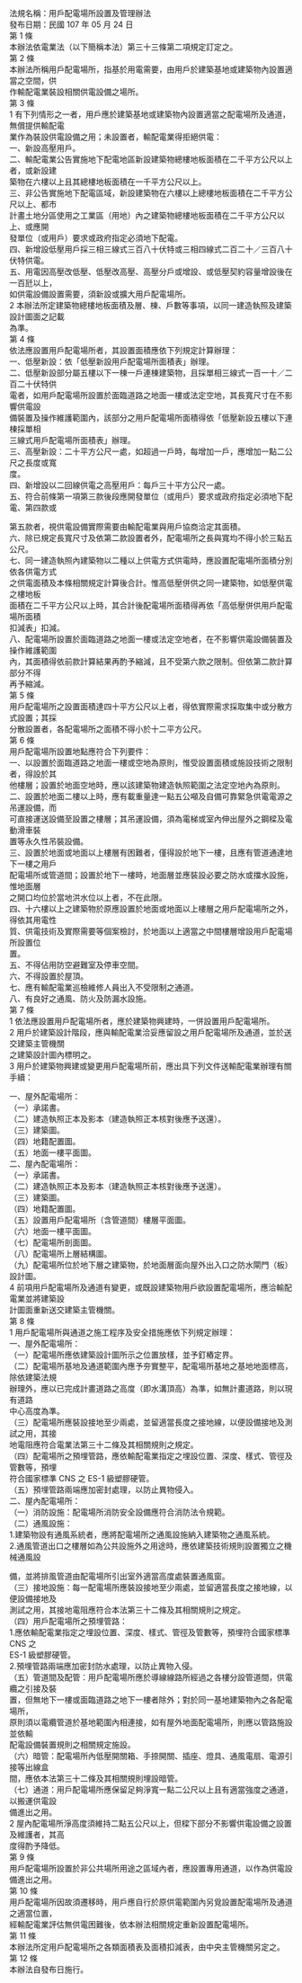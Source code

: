 法規名稱：用戶配電場所設置及管理辦法  
發布日期：民國 107 年 05 月 24 日  
第 1 條  
本辦法依電業法（以下簡稱本法）第三十三條第二項規定訂定之。  
第 2 條  
本辦法所稱用戶配電場所，指基於用電需要，由用戶於建築基地或建築物內設置適當之空間，供  
作輸配電業裝設相關供電設備之場所。  
第 3 條  
1 有下列情形之一者，用戶應於建築基地或建築物內設置適當之配電場所及通道，無償提供輸配電  
業作為裝設供電設備之用；未設置者，輸配電業得拒絕供電：  
一、新設高壓用戶。  
二、輸配電業公告實施地下配電地區新設建築物總樓地板面積在二千平方公尺以上者，或新設建  
築物在六樓以上且其總樓地板面積在一千平方公尺以上。  
三、非公告實施地下配電區域，新設建築物在六樓以上總樓地板面積在二千平方公尺以上、都市  
計畫土地分區使用之工業區（用地）內之建築物總樓地板面積在二千平方公尺以上、或應開  
發單位（或用戶）要求或政府指定必須地下配電。  
四、新增設低壓用戶採三相三線式三百八十伏特或三相四線式二百二十／三百八十伏特供電。  
五、用電因高壓改低壓、低壓改高壓、高壓分戶或增設、或低壓契約容量增設後在一百瓩以上，  
如供電設備設置需要，須新設或擴大用戶配電場所。  
2 本辦法所定建築物總樓地板面積及層、棟、戶數等事項，以同一建造執照及建築設計圖面之記載  
為準。  
第 4 條  
依法應設置用戶配電場所者，其設置面積應依下列規定計算辦理：  
一、低壓新設：依「低壓新設用戶配電場所面積表」辦理。  
二、低壓新設部分屬五樓以下一棟一戶連棟建築物，且採單相三線式一百一十／二百二十伏特供  
電者，如用戶配電場所設置於面臨道路之地面一樓或法定空地，其長寬尺寸在不影響供電設  
備裝置及操作維護範圍內，該部分之用戶配電場所面積得依「低壓新設五樓以下連棟採單相  
三線式用戶配電場所面積表」辦理。  
三、高壓新設：二十平方公尺一處，如超過一戶時，每增加一戶，應增加一點二公尺之長度或寬  
度。  
四、新增設以二回線供電之高壓用戶：每戶三十平方公尺一處。  
五、符合前條第一項第三款後段應開發單位（或用戶）要求或政府指定必須地下配電、第四款或  


第五款者，視供電設備實際需要由輸配電業與用戶協商洽定其面積。  
六、除已規定長寬尺寸及依第二款設置者外，配電場所之長與寬均不得小於三點五公尺。  
七、同一建造執照內建築物以二種以上供電方式供電時，應設置配電場所面積分別依各供電方式  
之供電面積及本條相關規定計算後合計。惟高低壓併供之同一建築物，如低壓供電之樓地板  
面積在二千平方公尺以上時，其合計後配電場所面積得再依「高低壓併供用戶配電場所面積  
扣減表」扣減。  
八、配電場所設置於面臨道路之地面一樓或法定空地者，在不影響供電設備裝置及操作維護範圍  
內，其面積得依前款計算結果再酌予縮減，且不受第六款之限制。但依第二款計算部分不得  
再予縮減。  
第 5 條  
用戶配電場所之設置面積達四十平方公尺以上者，得依實際需求採取集中或分散方式設置；其採  
分散設置者，各配電場所之面積不得小於十二平方公尺。  
第 6 條  
用戶配電場所設置地點應符合下列要件：  
一、以設置於面臨道路之地面一樓或空地為原則，惟受設置面積或施設技術之限制者，得設於其  
他樓層；設置於地面空地時，應以該建築物建造執照範圍之法定空地內為原則。  
二、設置於地面二樓以上時，應有載重量達一點五公噸及自備可靠緊急供電電源之吊運設備，而  
可直接運送設備至設置之樓層；其吊運設備，須為電梯或室內伸出屋外之鋼樑及電動滑車裝  
置等永久性吊裝設備。  
三、設置於地面或地面以上樓層有困難者，僅得設於地下一樓，且應有管道通達地下一樓之用戶  
配電場所或管道間；設置於地下一樓時，地面層並應裝設必要之防水或擋水設施，惟地面層  
之開口均位於當地洪水位以上者，不在此限。  
四、十六樓以上之建築物於原應設置於地面或地面以上樓層之用戶配電場所之外，得依其用電性  
質、供電技術及實際需要等個案檢討，於地面以上適當之中間樓層增設用戶配電場所設置位  
置。  
五、不得佔用防空避難室及停車空間。  
六、不得設置於屋頂。  
七、應有輸配電業巡檢維修人員出入不受限制之通道。  
八、有良好之通風、防火及防漏水設施。  
第 7 條  
1 依法應設置用戶配電場所者，應於建築物興建時，一併設置用戶配電場所。  
2 用戶於建築設計階段，應與輸配電業洽妥應留設之用戶配電場所及通道，並於送交建築主管機關  
之建築設計圖內標明之。  
3 用戶於建築物興建或變更用戶配電場所前，應出具下列文件送輸配電業辦理有關手續：  


一、屋外配電場所：  
（一）承諾書。  
（二）建造執照正本及影本（建造執照正本核對後應予送還）。  
（三）建築圖。  
（四）地籍配置圖。  
（五）地面一樓平面圖。  
二、屋內配電場所：  
（一）承諾書。  
（二）建造執照正本及影本（建造執照正本核對後應予送還）。  
（三）建築圖。  
（四）地籍配置圖。  
（五）設置用戶配電場所（含管道間）樓層平面圖。  
（六）地面一樓平面圖。  
（七）配電場所剖面圖。  
（八）配電場所上層結構圖。  
（九）配電場所位於地下層之建築物，於地面層面向屋外出入口之防水閘門（板）設計圖。  
4 前項用戶配電場所及通道有變更，或既設建築物用戶欲設置配電場所，應洽輸配電業並將建築設  
計圖面重新送交建築主管機關。  
第 8 條  
1 用戶配電場所與通道之施工程序及安全措施應依下列規定辦理：  
一、屋外配電場所：  
（一）配電場所應依建築設計圖所示之位置放樣，並予釘樁定界。  
（二）配電場所基地及通道範圍內應予夯實整平，配電場所基地之基地地面標高，除依建築法規  
辦理外，應以已完成計畫道路之高度（即水溝頂高）為準，如無計畫道路，則以現有道路  
中心高度為準。  
（三）配電場所應裝設接地至少兩處，並留適當長度之接地線，以便設備接地及測試之用，其接  
地電阻應符合電業法第三十二條及其相關規則之規定。  
（四）配電場所之預埋管路，應依輸配電業指定之埋設位置、深度、樣式、管徑及管數等，預埋  
符合國家標準 CNS 之 ES-1 級塑膠硬管。  
（五）預埋管路兩端應加密封處理，以防止異物侵入。  
二、屋內配電場所：  
（一）消防設施：配電場所消防安全設備應符合消防法令規範。  
（二）通風設施：  
1.建築物設有通風系統者，應將配電場所之通風設施納入建築物之通風系統。  
2.通風管道出口之樓層如為公共設施外之用途時，應依建築技術規則設置獨立之機械通風設  


備，並將排風管道由配電場所引出室外適當高度處裝置通風窗。  
（三）接地設施：每一配電場所應裝設接地至少兩處，並留適當長度之接地線，以便設備接地及  
測試之用，其接地電阻應符合本法第三十二條及其相關規則之規定。  
（四）用戶配電場所之預埋管路：  
1.應依輸配電業指定之埋設位置、深度、樣式、管徑及管數等，預埋符合國家標準 CNS 之  
ES-1 級塑膠硬管。  
2.預埋管路兩端應加密封防水處理，以防止異物入侵。  
（五）管道間及配管：用戶配電場所應於導線線路所經過之各樓分設管道間，供電纜之引接及裝  
置，但無地下一樓或面臨道路之地下一樓者除外；對於同一基地建築物內之各配電場所，  
原則須以電纜管道於基地範圍內相連接，如有屋外地面配電場所，則應以管路施設並依輸  
配電設備裝置規則之相關規定施設。  
（六）暗管：配電場所內低壓開關箱、手捺開關、插座、燈具、通風電扇、電源引接等出線盒  
間，應依本法第三十二條及其相關規則埋設暗管。  
（七）通道：用戶配電場所應保留足夠淨寬一點二公尺以上且有適當強度之通道，以搬運供電設  
備進出之用。  
2 屋內配電場所淨高度須維持二點五公尺以上，但樑下部分不影響供電設備之設置及維護者，其高  
度得酌予降低。  
第 9 條  
用戶配電場所設置於非公共場所用途之區域內者，應設置專用通道，以作為供電設備進出之用。  
第 10 條  
用戶配電場所因故須遷移時，用戶應自行於原供電範圍內另覓設置配電場所及通道之適當位置，  
經輸配電業評估無供電困難後，依本辦法相關規定重新設置配電場所。  
第 11 條  
本辦法所定用戶配電場所之各類面積表及面積扣減表，由中央主管機關另定之。  
第 12 條  
本辦法自發布日施行。  


